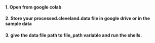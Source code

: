 #### 1. Open from google colab 
#### 2. Store your processed.cleveland.data file in google drive or in the sample data
#### 3. give the data file path to file_path variable and run the shells. 
